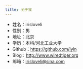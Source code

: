 ```yaml
---
title: 关于我
---
```

- 姓名：irisloveli
- 性别：男
- 地址：北京
- 学历：本科/河北工业大学
- Github：https://github.com/lyln
- Blog：http://www.wiredtiger.org
- 邮箱：irisloveli@sina.com
